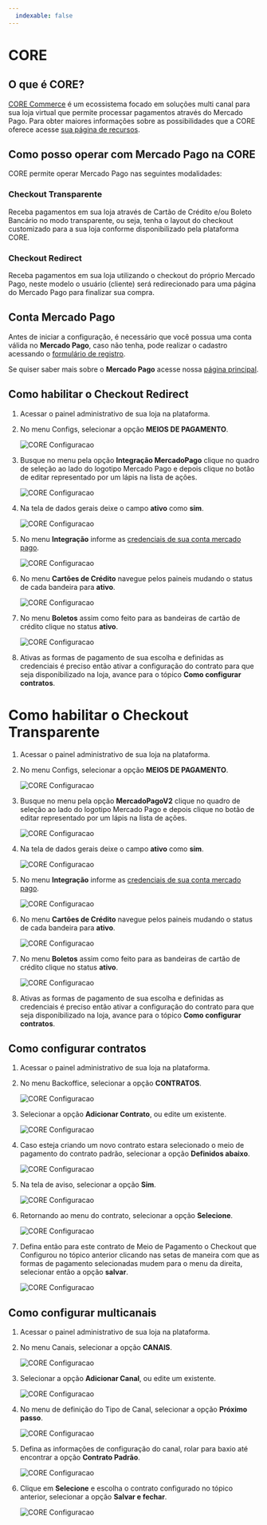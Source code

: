 ```yaml
---
  indexable: false
---
```

# CORE

## O que é CORE?

[CORE Commerce](http://www.plataformacore.com.br) é um ecossistema focado em soluções multi canal para sua loja virtual que permite processar pagamentos através do Mercado Pago.
Para obter maiores informações sobre as possibilidades que a CORE oferece acesse [sua página de recursos](http://www.plataformacore.com.br/recursos/).

## Como posso operar com Mercado Pago na CORE

CORE permite operar Mercado Pago nas seguintes modalidades:

### Checkout Transparente

Receba pagamentos em sua loja através de Cartão de Crédito e/ou Boleto Bancário no modo transparente, ou seja, tenha o layout do checkout customizado para a sua loja conforme disponibilizado pela plataforma CORE.

### Checkout Redirect

Receba pagamentos em sua loja utilizando o checkout do próprio Mercado Pago, neste modelo o usuário (cliente) será redirecionado para uma página do Mercado Pago para finalizar sua compra.

## Conta Mercado Pago

Antes de iniciar a configuração, é necessário que você possua uma conta válida no **Mercado Pago**, caso não tenha, pode realizar o cadastro acessando o [formulário de registro](https://www.mercadopago.com.br/registration-mp?mode=mp).

Se quiser saber mais sobre o **Mercado Pago** acesse nossa [página principal](https://www.mercadopago.com.br/).

## Como habilitar o Checkout Redirect

1. Acessar o painel administrativo de sua loja na plataforma.

2. No menu Configs, selecionar a opção **MEIOS DE PAGAMENTO**.

    ![CORE Configuracao](/images/core1.png)

3. Busque no menu pela opção **Integração MercadoPago** clique no quadro de seleção ao lado do logotipo Mercado Pago e depois clique no botão de editar representado por um lápis na lista de ações.

    ![CORE Configuracao](/images/core19.png)

4. Na tela de dados gerais deixe o campo **ativo** como **sim**.

    ![CORE Configuracao](/images/core3.png)


5. No menu **Integração** informe as [credenciais de sua conta mercado pago]([FAKER][CREDENTIALS][URL]).

    ![CORE Configuracao](/images/core0.png)

6. No menu **Cartões de Crédito** navegue pelos paineis mudando o status de cada bandeira para **ativo**.

    ![CORE Configuracao](/images/core6.png)

7. No menu **Boletos** assim como feito para as bandeiras de cartão de crédito clique no status **ativo**.

    ![CORE Configuracao](/images/core7.png)

8. Ativas as formas de pagamento de sua escolha e definidas as credenciais é preciso então ativar a configuração do contrato para que seja disponibilizado na loja, avance para o tópico **Como configurar contratos**.

# Como habilitar o Checkout Transparente

1. Acessar o painel administrativo de sua loja na plataforma.

2. No menu Configs, selecionar a opção **MEIOS DE PAGAMENTO**.

    ![CORE Configuracao](/images/core1.png)

3. Busque no menu pela opção **MercadoPagoV2** clique no quadro de seleção ao lado do logotipo Mercado Pago e depois clique no botão de editar representado por um lápis na lista de ações.

    ![CORE Configuracao](/images/core2.png)

4. Na tela de dados gerais deixe o campo **ativo** como **sim**.

    ![CORE Configuracao](/images/core4.png)


5. No menu **Integração** informe as [credenciais de sua conta mercado pago]([FAKER][CREDENTIALS][URL]).

    ![CORE Configuracao](/images/core5.png)

6. No menu **Cartões de Crédito** navegue pelos paineis mudando o status de cada bandeira para **ativo**.

    ![CORE Configuracao](/images/core6.png)

7. No menu **Boletos** assim como feito para as bandeiras de cartão de crédito clique no status **ativo**.

    ![CORE Configuracao](/images/core7.png)

8. Ativas as formas de pagamento de sua escolha e definidas as credenciais é preciso então ativar a configuração do contrato para que seja disponibilizado na loja, avance para o tópico **Como configurar contratos**.

## Como configurar contratos

1. Acessar o painel administrativo de sua loja na plataforma.

2. No menu Backoffice, selecionar a opção **CONTRATOS**.

    ![CORE Configuracao](/images/core8.png)

3. Selecionar a opção **Adicionar Contrato**, ou edite um existente.

    ![CORE Configuracao](/images/core9.png)

4. Caso esteja criando um novo contrato estara selecionado o meio de pagamento do contrato padrão, selecionar a opção **Definidos abaixo**.

    ![CORE Configuracao](/images/core10.png)

5. Na tela de aviso, selecionar a opção **Sim**.

    ![CORE Configuracao](/images/core11.png)

6. Retornando ao menu do contrato, selecionar a opção **Selecione**.

    ![CORE Configuracao](/images/core12.png)    

7. Defina então para este contrato de Meio de Pagamento o Checkout que Configurou no tópico anterior clicando nas setas de maneira com que as formas de pagamento selecionadas mudem para o menu da direita, selecionar então a opção **salvar**.

    ![CORE Configuracao](/images/core13.png)    

## Como configurar multicanais

1. Acessar o painel administrativo de sua loja na plataforma.

2. No menu Canais, selecionar a opção **CANAIS**.

    ![CORE Configuracao](/images/core14.png)

3.  Selecionar a opção **Adicionar Canal**, ou edite um existente.

    ![CORE Configuracao](/images/core15.png)

4. No menu de definição do Tipo de Canal, selecionar a opção **Próximo passo**.

    ![CORE Configuracao](/images/core16.png)

5. Defina as informações de configuração do canal, rolar para baxio até encontrar a opção **Contrato Padrão**.

    ![CORE Configuracao](/images/core17.png)

6. Clique em **Selecione** e escolha o contrato configurado no tópico anterior, selecionar a opção **Salvar e fechar**.

    ![CORE Configuracao](/images/core18.png)  
